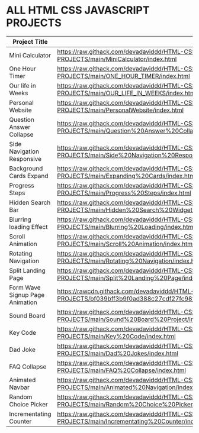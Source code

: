 # ALL HTML CSS JAVASCRIPT PROJECTS


| Project Title      | Link |
| ----------- | ----------- |
| Mini Calculator        |    https://raw.githack.com/devadaviddd/HTML-CSS-JAVASCRIPT-PROJECTS/main/MiniCalculator/index.html    |
| One Hour Timer   | https://raw.githack.com/devadaviddd/HTML-CSS-JAVASCRIPT-PROJECTS/main/ONE_HOUR_TIMER/index.html        |
| Our life in Weeks   | https://raw.githack.com/devadaviddd/HTML-CSS-JAVASCRIPT-PROJECTS/main/OUR_LIFE_IN_WEEKS/index.html   |
| Personal Website    | https://raw.githack.com/devadaviddd/HTML-CSS-JAVASCRIPT-PROJECTS/main/PersonalWebsite/index.html   |
| Question Answer Collapse  | https://raw.githack.com/devadaviddd/HTML-CSS-JAVASCRIPT-PROJECTS/main/Question%20Answer%20Collapse/index.html|
| Side Navigation Responsive | https://raw.githack.com/devadaviddd/HTML-CSS-JAVASCRIPT-PROJECTS/main/Side%20Navigation%20Responsive/index.html|
| Background Cards Expand | https://raw.githack.com/devadaviddd/HTML-CSS-JAVASCRIPT-PROJECTS/main/Expanding%20Cards/index.html|
| Progress Steps | https://raw.githack.com/devadaviddd/HTML-CSS-JAVASCRIPT-PROJECTS/main/Progress%20Steps/index.html|
| Hidden Search Bar | https://raw.githack.com/devadaviddd/HTML-CSS-JAVASCRIPT-PROJECTS/main/Hidden%20Search%20Widget/index.html |
| Blurring loading Effect | https://raw.githack.com/devadaviddd/HTML-CSS-JAVASCRIPT-PROJECTS/main/Blurring%20Loading/index.html |
| Scroll Animation | https://raw.githack.com/devadaviddd/HTML-CSS-JAVASCRIPT-PROJECTS/main/Scroll%20Animation/index.html |
| Rotating Navigation | https://raw.githack.com/devadaviddd/HTML-CSS-JAVASCRIPT-PROJECTS/main/Rotating%20Navigation/index.html |
| Split Landing Page | https://raw.githack.com/devadaviddd/HTML-CSS-JAVASCRIPT-PROJECTS/main/Split%20Landing%20Page/index.html |
| Form Wave Signup Page Animation | https://rawcdn.githack.com/devadaviddd/HTML-CSS-JAVASCRIPT-PROJECTS/bf039bff3b9f0ad388c27cdf27fc98f34ac9bffb/Form%20Wave%20Animation/index.html |
| Sound Board |https://raw.githack.com/devadaviddd/HTML-CSS-JAVASCRIPT-PROJECTS/main/Sound%20Board%20Project/index.html |
| Key Code | https://raw.githack.com/devadaviddd/HTML-CSS-JAVASCRIPT-PROJECTS/main/Key%20Code/index.html |
| Dad Joke | https://raw.githack.com/devadaviddd/HTML-CSS-JAVASCRIPT-PROJECTS/main/Dad%20Jokes/index.html |
| FAQ Collapse | https://raw.githack.com/devadaviddd/HTML-CSS-JAVASCRIPT-PROJECTS/main/FAQ%20Collapse/index.html |
| Animated Navbar | https://raw.githack.com/devadaviddd/HTML-CSS-JAVASCRIPT-PROJECTS/main/Animated%20Navigation/index.html |
| Random Choice Picker | https://raw.githack.com/devadaviddd/HTML-CSS-JAVASCRIPT-PROJECTS/main/Random%20Choice%20Picker/index.html |
| Incrementating Counter | https://raw.githack.com/devadaviddd/HTML-CSS-JAVASCRIPT-PROJECTS/main/Incrementating%20Counter/index.html |
